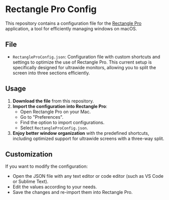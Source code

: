 # Rectangle Pro Config

This repository contains a configuration file for the [Rectangle Pro](https://rectangleapp.com/) application, a tool for efficiently managing windows on macOS.

## File

- `RectangleProConfig.json`: Configuration file with custom shortcuts and settings to optimize the use of Rectangle Pro. This current setup is specifically designed for ultrawide monitors, allowing you to split the screen into three sections efficiently.

## Usage

1. **Download the file** from this repository.
2. **Import the configuration into Rectangle Pro**:
   - Open Rectangle Pro on your Mac.
   - Go to "Preferences".
   - Find the option to import configurations.
   - Select `RectangleProConfig.json`.
3. **Enjoy better window organization** with the predefined shortcuts, including optimized support for ultrawide screens with a three-way split.

## Customization
If you want to modify the configuration:
- Open the JSON file with any text editor or code editor (such as VS Code or Sublime Text).
- Edit the values according to your needs.
- Save the changes and re-import them into Rectangle Pro.
